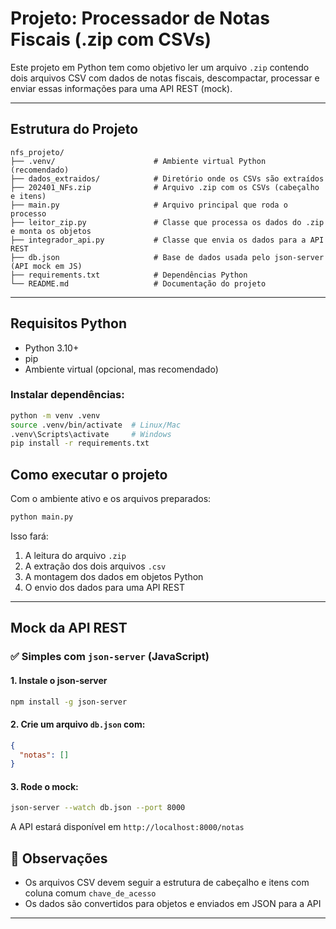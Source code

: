 # Projeto: Processador de Notas Fiscais (.zip com CSVs)

Este projeto em Python tem como objetivo ler um arquivo `.zip` contendo dois arquivos CSV com dados de notas fiscais, descompactar, processar e enviar essas informações para uma API REST (mock).

---

## Estrutura do Projeto

```
nfs_projeto/
├── .venv/                      # Ambiente virtual Python (recomendado)
├── dados_extraidos/            # Diretório onde os CSVs são extraídos
├── 202401_NFs.zip              # Arquivo .zip com os CSVs (cabeçalho e itens)
├── main.py                     # Arquivo principal que roda o processo
├── leitor_zip.py               # Classe que processa os dados do .zip e monta os objetos
├── integrador_api.py           # Classe que envia os dados para a API REST
├── db.json                     # Base de dados usada pelo json-server (API mock em JS)
├── requirements.txt            # Dependências Python
└── README.md                   # Documentação do projeto
```

---

## Requisitos Python

* Python 3.10+
* pip
* Ambiente virtual (opcional, mas recomendado)

### Instalar dependências:

```bash
python -m venv .venv
source .venv/bin/activate  # Linux/Mac
.venv\Scripts\activate     # Windows
pip install -r requirements.txt
```

## Como executar o projeto

Com o ambiente ativo e os arquivos preparados:

```bash
python main.py
```

Isso fará:

1. A leitura do arquivo `.zip`
2. A extração dos dois arquivos `.csv`
3. A montagem dos dados em objetos Python
4. O envio dos dados para uma API REST

---

## Mock da API REST

### ✅ Simples com `json-server` (JavaScript)

#### 1. Instale o json-server

```bash
npm install -g json-server
```

#### 2. Crie um arquivo `db.json` com:

```json
{
  "notas": []
}
```

#### 3. Rode o mock:

```bash
json-server --watch db.json --port 8000
```

A API estará disponível em `http://localhost:8000/notas`

## 📌 Observações

* Os arquivos CSV devem seguir a estrutura de cabeçalho e itens com coluna comum `chave_de_acesso`
* Os dados são convertidos para objetos e enviados em JSON para a API

---